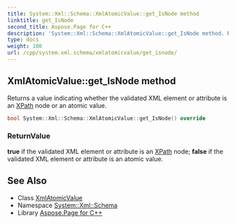 ```yaml
---
title: System::Xml::Schema::XmlAtomicValue::get_IsNode method
linktitle: get_IsNode
second_title: Aspose.Page for C++
description: 'System::Xml::Schema::XmlAtomicValue::get_IsNode method. Returns a value indicating whether the validated XML element or attribute is an XPath node or an atomic value in C++.'
type: docs
weight: 100
url: /cpp/system.xml.schema/xmlatomicvalue/get_isnode/
---
```

## XmlAtomicValue::get_IsNode method


Returns a value indicating whether the validated XML element or attribute is an [XPath](../../../system.xml.xpath/) node or an atomic value.

```cpp
bool System::Xml::Schema::XmlAtomicValue::get_IsNode() override
```


### ReturnValue

**true** if the validated XML element or attribute is an [XPath](../../../system.xml.xpath/) node; **false** if the validated XML element or attribute is an atomic value.

## See Also

* Class [XmlAtomicValue](../)
* Namespace [System::Xml::Schema](../../)
* Library [Aspose.Page for C++](../../../)
